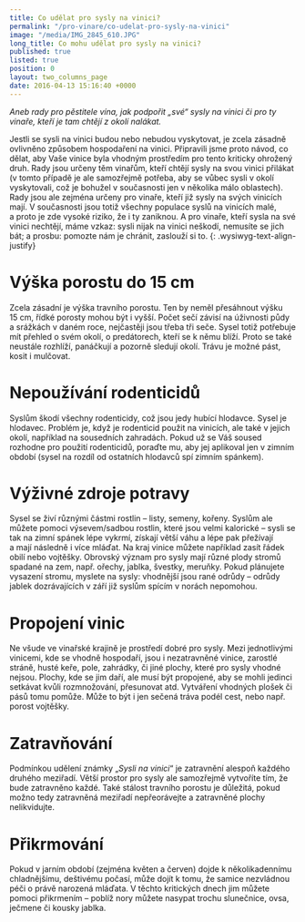 ```yaml
---
title: Co udělat pro sysly na vinici?
permalink: "/pro-vinare/co-udelat-pro-sysly-na-vinici"
image: "/media/IMG_2845_610.JPG"
long_title: Co mohu udělat pro sysly na vinici?
published: true
listed: true
position: 0
layout: two_columns_page
date: 2016-04-13 15:16:40 +0000
---
```

*Aneb rady pro pěstitele vína, jak podpořit „své“ sysly na vinici či pro
ty vinaře, kteří je tam chtějí z okolí nalákat.*

Jestli se sysli na vinici budou nebo nebudou vyskytovat, je zcela
zásadně ovlivněno způsobem hospodaření na vinici. Připravili jsme proto
návod, co dělat, aby Vaše vinice byla vhodným prostředím pro tento
kriticky ohrožený druh. Rady jsou určeny těm vinařům, kteří chtějí sysly
na svou vinici přilákat (v tomto případě je ale samozřejmě potřeba, aby
se vůbec sysli v okolí vyskytovali, což je bohužel v současnosti jen
v několika málo oblastech). Rady jsou ale zejména určeny pro vinaře,
kteří již sysly na svých vinicích mají. V současnosti jsou totiž všechny
populace syslů na vinicích malé, a proto je zde vysoké riziko, že i ty
zaniknou. A pro vinaře, kteří sysla na své vinici nechtějí, máme vzkaz:
sysli nijak na vinici neškodí, nemusíte se jich bát; a prosbu: pomozte
nám je chránit, zaslouží si to.  {: .wysiwyg-text-align-justify}

# Výška porostu do 15 cm

Zcela zásadní je výška travního porostu. Ten by neměl přesáhnout výšku
15 cm, řídké porosty mohou být i vyšší. Počet sečí závisí na úživnosti
půdy a srážkách v daném roce, nejčastěji jsou třeba tři seče. Sysel
totiž potřebuje mít přehled o svém okolí, o predátorech, kteří se k němu
blíží. Proto se také neustále rozhlíží, panáčkují a pozorně sledují
okolí. Trávu je možné pást, kosit i mulčovat.

# Nepoužívání rodenticidů

Syslům škodí všechny rodenticidy, což jsou jedy hubící hlodavce. Sysel
je hlodavec. Problém je, když je rodenticid použit na vinicích, ale také
v jejich okolí, například na sousedních zahradách. Pokud už se Váš
soused rozhodne pro použití rodenticidů, poraďte mu, aby jej aplikoval
jen v zimním období (sysel na rozdíl od ostatních hlodavců spí zimním
spánkem).

# Výživné zdroje potravy

Sysel se živí různými částmi rostlin – listy, semeny, kořeny. Syslům ale
můžete pomoci výsevem/sadbou rostlin, které jsou velmi kalorické – sysli
se tak na zimní spánek lépe vykrmí, získají větší váhu a lépe pak
přežívají a mají následně i více mláďat. Na kraj vinice můžete například
zasít řádek obilí nebo vojtěšky. Obrovský význam pro sysly mají různé
plody stromů spadané na zem, např. ořechy, jablka, švestky, meruňky.
Pokud plánujete vysazení stromu, myslete na sysly: vhodnější jsou rané
odrůdy – odrůdy jablek dozrávajících v září již syslům spícím v norách
nepomohou.

# Propojení vinic

Ne všude ve vinařské krajině je prostředí dobré pro sysly. Mezi
jednotlivými vinicemi, kde se vhodně hospodaří, jsou i nezatravněné
vinice, zarostlé stráně, husté keře, pole, zahrádky, či jiné plochy,
které pro sysly vhodné nejsou. Plochy, kde se jim daří, ale musí být
propojené, aby se mohli jedinci setkávat kvůli rozmnožování, přesunovat
atd. Vytváření vhodných plošek či pásů tomu pomůže. Může to být i jen
sečená tráva podél cest, nebo např. porost vojtěšky.

# Zatravňování

Podmínkou udělení známky „*Sysli na vinici*“ je zatravnění alespoň
každého druhého meziřadí. Větší prostor pro sysly ale samozřejmě
vytvoříte tím, že bude zatravněno každé. Také stálost travního porostu
je důležitá, pokud možno tedy zatravněná meziřadí nepřeorávejte
a zatravněné plochy nelikvidujte.

# Přikrmování

Pokud v jarním období (zejména květen a červen) dojde k několikadennímu
chladnějšímu, deštivému počasí, může dojít k tomu, že samice nezvládnou
péči o právě narozená mláďata. V těchto kritických dnech jim můžete
pomoci přikrmením – poblíž nory můžete nasypat trochu slunečnice, ovsa,
ječmene či kousky jablka.
